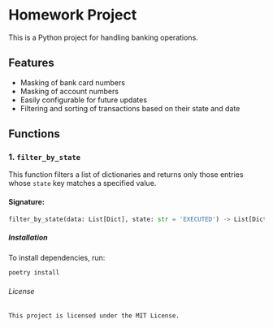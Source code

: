# Homework Project

This is a Python project for handling banking operations.

## Features

- Masking of bank card numbers
- Masking of account numbers
- Easily configurable for future updates
- Filtering and sorting of transactions based on their state and date

## Functions

### 1. `filter_by_state`

This function filters a list of dictionaries and returns only those entries whose `state` key matches a specified value.

#### Signature:
```python
filter_by_state(data: List[Dict], state: str = 'EXECUTED') -> List[Dict]
```

##### Installation

To install dependencies, run:

```bash
poetry install
```

###### License
```
This project is licensed under the MIT License.
```